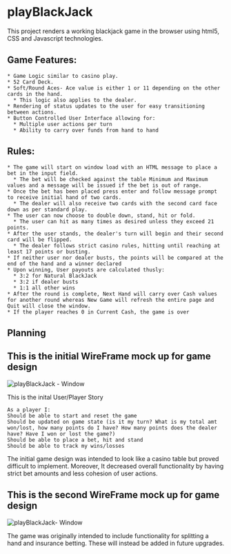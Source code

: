 # playBlackJack
This project renders a working blackjack game in the browser using html5, CSS and Javascript technologies.

## Game Features:
    * Game Logic similar to casino play.
    * 52 Card Deck.
    * Soft/Round Aces- Ace value is either 1 or 11 depending on the other cards in the hand.
      * This logic also applies to the dealer.
    * Rendering of status updates to the user for easy transitioning between actions.
    * Button Controlled User Interface allowing for:    
      * Multiple user actions per turn
      * Ability to carry over funds from hand to hand

## Rules:
    * The game will start on window load with an HTML message to place a bet in the input field.
      * The bet will be checked against the table Minimum and Maximum values and a message will be issued if the bet is out of range.
    * Once the bet has been placed press enter and follow message prompt to receive initial hand of two cards.
      * The dealer will also receive two cards with the second card face down as per standard play.
    * The user can now choose to double down, stand, hit or fold.
      * The user can hit as many times as desired unless they exceed 21 points.
    * After the user stands, the dealer's turn will begin and their second card will be flipped.
      * The dealer follows strict casino rules, hitting until reaching at least 17 points or busting.
    * If neither user nor dealer busts, the points will be compared at the end of the hand and a winner declared
    * Upon winning, User payouts are calculated thusly:
      * 3:2 for Natural BlackJack 
      * 3:2 if dealer busts
      * 1:1 all other wins
    * After the round is complete, Next Hand will carry over Cash values for another round whereas New Game will refresh the entire page and Quit will close the window. 
    * If the player reaches 0 in Current Cash, the game is over

## Planning 

## This is the initial WireFrame mock up for game design

![playBlackJack - Window](https://user-images.githubusercontent.com/73343168/99282705-a85ded80-27f9-11eb-9987-3017387679bb.png)

This is the inital User/Player Story

~~~~~~~~~~~~~~~Player story~~~~~~~~~~~~~
As a player I:
Should be able to start and reset the game 
Should be updated on game state (is it my turn? What is my total amt won/lost, how many points do I have? How many points does the dealer have? Have I won or lost the game?)
Should be able to place a bet, hit and stand
Should be able to track my wins/losses
~~~~~~~~~~~~~~~~~~~~~~~~~~~~~~~~~~~~~~

The initial game design was intended to look like a casino table but proved difficult to implement. Moreover, It decreased overall functionality by having strict bet amounts and less cohesion of user actions.

## This is the second WireFrame mock up for game design
![playBlackJack- Window](blob:https://whimsical.com/0944f34e-3901-be4c-8d71-f3cd2c6d98a6)

The game was originally intended to include functionality for splitting a hand and insurance betting. These will instead be added in future upgrades.
